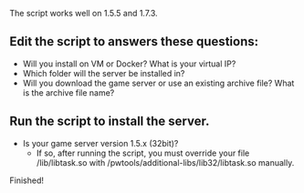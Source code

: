 The script works well on 1.5.5 and 1.7.3.

## Edit the script to answers these questions:
+ Will you install on VM or Docker? What is your virtual IP?
+ Which folder will the server be installed in?
+ Will you download the game server or use an existing archive file? What is the archive file name?

## Run the script to install the server.
+ Is your game server version 1.5.x (32bit)?
  - If so, after running the script, you must override your file /lib/libtask.so with /pwtools/additional-libs/lib32/libtask.so manually.

Finished!
